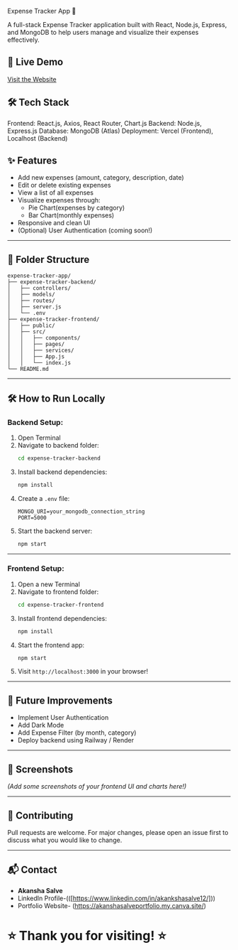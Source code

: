 Expense Tracker App 💸

A full-stack Expense Tracker application built with React, Node.js, Express, and MongoDB to help users manage and visualize their expenses effectively.


## 🚀 Live Demo

[Visit the Website](expense-tracker-app.vercel.app)  

## 🛠️ Tech Stack

Frontend: React.js, Axios, React Router, Chart.js
Backend: Node.js, Express.js
Database: MongoDB (Atlas)
Deployment: Vercel (Frontend), Localhost (Backend)


## ✨ Features

- Add new expenses (amount, category, description, date)
- Edit or delete existing expenses
- View a list of all expenses
- Visualize expenses through:
  - Pie Chart(expenses by category)
  - Bar Chart(monthly expenses)
- Responsive and clean UI
- (Optional) User Authentication (coming soon!)

---

## 🧩 Folder Structure

```
expense-tracker-app/
├── expense-tracker-backend/
│   ├── controllers/
│   ├── models/
│   ├── routes/
│   ├── server.js
│   └── .env
├── expense-tracker-frontend/
│   ├── public/
│   ├── src/
│   │   ├── components/
│   │   ├── pages/
│   │   ├── services/
│   │   ├── App.js
│   │   └── index.js
└── README.md
```

---

## 🛠️ How to Run Locally

### Backend Setup:

1. Open Terminal
2. Navigate to backend folder:
   ```bash
   cd expense-tracker-backend
   ```
3. Install backend dependencies:
   ```bash
   npm install
   ```
4. Create a `.env` file:
   ```
   MONGO_URI=your_mongodb_connection_string
   PORT=5000
   ```
5. Start the backend server:
   ```bash
   npm start
   ```

---

### Frontend Setup:

1. Open a new Terminal
2. Navigate to frontend folder:
   ```bash
   cd expense-tracker-frontend
   ```
3. Install frontend dependencies:
   ```bash
   npm install
   ```
4. Start the frontend app:
   ```bash
   npm start
   ```
5. Visit `http://localhost:3000` in your browser!

---

## 📝 Future Improvements

- Implement User Authentication
- Add Dark Mode
- Add Expense Filter (by month, category)
- Deploy backend using Railway / Render

---

## 📸 Screenshots

*(Add some screenshots of your frontend UI and charts here!)*

---

## 🤝 Contributing

Pull requests are welcome. For major changes, please open an issue first to discuss what you would like to change.

---

## 📬 Contact

- **Akansha Salve**  
- LinkedIn Profile-(([https://www.linkedin.com/in/akankshasalve12/]))  
- Portfolio Website- (https://akanshasalveportfolio.my.canva.site/)


# ⭐ Thank you for visiting! ⭐


